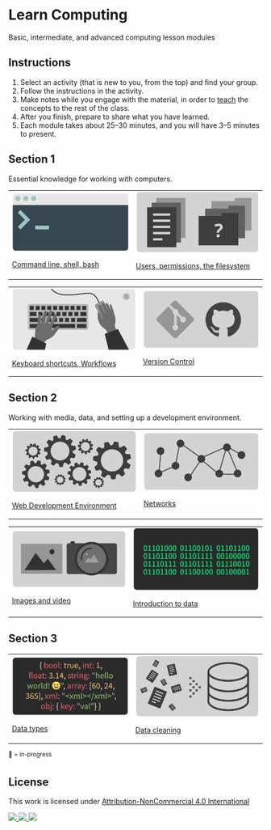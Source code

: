 
# Learn Computing

Basic, intermediate, and advanced computing lesson modules

## Instructions

1. Select an activity (that is new to you, from the top) and find your group.
1. Follow the instructions in the activity.
1. Make notes while you engage with the material, in order to [teach](https://en.wikipedia.org/wiki/Jigsaw_(teaching_technique)) the concepts to the rest of the class.
1. After you finish, prepare to share what you have learned.
1. Each module takes about 25–30 minutes, and you will have 3–5 minutes to present.





## Section 1

Essential knowledge for working with computers.

<table>
<tr>


<td>
<a href="topics-command-line.md">
<img width="" src="assets/img/banner-command-line.png">

Command line, shell, bash</a>
</td>


<td>
<a href="topics-files-folders.md">
<img width="" src="assets/img/banner-files-folders.png">

Users, permissions, the filesystem</a>
</td>


</tr>
</table>
<table>
<tr>


<td>
<a href="topics-keyboard-shortcuts.md">
<img width="" src="assets/img/banner-keyboard-shortcuts.png">

Keyboard shortcuts, Workflows</a>
</td>


<td>
<a href="https://docs.google.com/presentation/d/1vtK6LoqwF4rQQZZy-ovuEgsYUwwMRXsqDVMOjAPSBt0/edit#slide=id.p">
<img width="" src="assets/img/banner-version-control.png">

Version Control</a>
</td>



</tr>
</table>









## Section 2

Working with media, data, and setting up a development environment.

<table>
<tr>


<td>
<a href="topics-web-development.md">
<img width="" src="assets/img/banner-web-development.png">

Web Development Environment</a>
</td>





<td>
<a href="topics-networks.md">
<img width="" src="assets/img/banner-networks.png">

Networks</a>
</td>


</tr>
</table>
<table>
<tr>


<td>
<a href="topics-images.md">
<img width="" src="assets/img/banner-images.png">

Images and video</a>
</td>


<td>
<a href="topics-data-basics.md">
<img width="" src="assets/img/banner-data-basics.png">

Introduction to data</a>
</td>


</tr>
</table>


















## Section 3



<table>
<tr>



<td>
<a href="topics-data-types.md">
<img width="" src="assets/img/banner-data-types.png">

Data types</a>
</td>



<td>
<a href="topics-data-cleaning.md">
<img width="" src="assets/img/banner-data-cleaning.png">

Data cleaning</a>
</td>



<!-- <td>
<a href="topics-computational-thinking.md">
<img width="" src="assets/img/banner-computational-thinking.png">

Computational thinking</a>
</td>
 -->



</tr>
</table>







<sup>📌 = in-progress</sup>



## License

<p xmlns:cc="http://creativecommons.org/ns#" >This work is licensed under <a href="http://creativecommons.org/licenses/by-nc/4.0/?ref=chooser-v1" target="_blank" rel="license noopener noreferrer">Attribution-NonCommercial 4.0 International

<img height=28 src="https://mirrors.creativecommons.org/presskit/icons/cc.svg?ref=chooser-v1"> <img height=28 src="https://mirrors.creativecommons.org/presskit/icons/by.svg?ref=chooser-v1"> <img height=28 src="https://mirrors.creativecommons.org/presskit/icons/nc.svg?ref=chooser-v1"></a></p>
